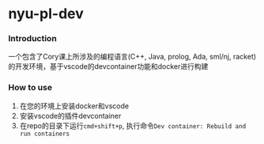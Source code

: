 # nyu-pl-dev
### Introduction
一个包含了Cory课上所涉及的编程语言(C++, Java, prolog, Ada, sml/nj, racket)的开发环境，基于vscode的devcontainer功能和docker进行构建
### How to use
1. 在您的环境上安装docker和vscode
2. 安装vscode的插件devcontainer
3. 在repo的目录下运行`cmd+shift+p`, 执行命令`Dev container: Rebuild and run containers`
